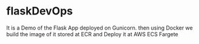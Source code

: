 # flaskDevOps

It is a Demo of the Flask App deployed on Gunicorn. then using Docker we build the image of it stored at ECR and Deploy it at AWS ECS Fargete 
